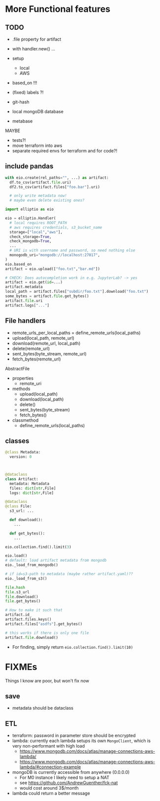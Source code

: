 # More Functional features

## TODO

- .file property for artifact
- with handler.new() ...

- setup
  - local
  - AWS
- based_on !!!
- (fixed) labels ?!
- git-hash

- local mongoDB database
- metabase

MAYBE

- tests?!
- move terraform into aws
- separate required envs for terraform and for code?!

## include pandas

```python
with eio.create(rel_paths="", ...) as artifact:
  df.to_csv(artifact.file.uri)
  df2.to_csv(artifact.files["foo.bar"].uri)

  # only write metadata now!
  # maybe even delete existing ones?
```

```python
import elliptio as eio

eio = elliptio.Handler(
  # local requires ROOT_PATH
  # aws requires credentials, s3_bucket_name
  storage=["local","aws"],
  check_storage=True,
  check_mongodb=True,
  ...
  # URI is with username and password, so need nothing else
  monogodb_uri="mongodb://localhost:27017",
)
eio.based_on
artifact = eio.upload(["foo.txt","bar.md"])

# CHECK: Does autocompletion work in e.g. JupyterLab? -> yes
artifact = eio.get(id=...)
artifact.metadata
local_path = artifact.files["subdir/foo.txt"].download("foo.txt")
some_bytes = artifact.file.get_bytes()
artifact.file.uri
artifact.logs["..."]
```

## File handlers

- remote_urls_per_local_paths = define_remote_urls(local_paths)
- upload(local_path, remote_url)
- download(remote_url, local_path)
- delete(remote_url)
- sent_bytes(byte_stream, remote_url)
- fetch_bytes(remote_url)

AbstractFile

- properties
  - remote_uri
- methods
  - upload(local_path)
  - download(local_path)
  - delete()
  - sent_bytes(byte_stream)
  - fetch_bytes()
- classmethod
  - define_remote_urls(local_paths)

## classes

```python
@class Metadata:
  version: 0



@dataclass
class Artifact:
  metadata: Metadata
  files: dict[str,File]
  logs: dict[str,File]

@dataclass
@class File:
  s3_url: ...

  def download():
    ...

  def get_bytes():
    ...

eio.collection.find().limit(3)

eio.load()
# default: load artifact metadata from mongodb
eio._load_from_mongodb()

# if id=s3-path to metadata (maybe rather artifact.yaml)??
eio._load_from_s3()
```

```python
file.hash
file.s3_url
file.download()
file.get_bytes()

# How to make it such that
artifact.id_
artifact.files.keys()
artifact.files["asdfs"].get_bytes()

# this works if there is only one file
artifact.file.download()
```

- For finding, simply return `eio.collection.find().limit(10)`

# FIXMEs

Things I know are poor, but won't fix now

## save

- metadata should be dataclass

## ETL

- terraform: password in parameter store should be encrypted
- lambda: currently each lambda setups its own `MongoClient`, which is very non-performant with high load
  - https://www.mongodb.com/docs/atlas/manage-connections-aws-lambda/
  - https://www.mongodb.com/docs/atlas/manage-connections-aws-lambda/#connection-example
- mongoDB is currently accessible from anywhere (0.0.0.0)
  - For M0 instance I likely need to setup a NAT
  - see https://github.com/AndrewGuenther/fck-nat
  - would cost around 3$/month
- lambda could return a better message
